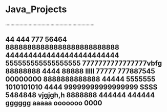 # Java_Projects
.....................................................................

44
444
777
56464
88888888888888888888888888
4444444444444444444444444
555555555555555555
7777777777777777vbfg
88888888
4444
88888
lllll
77777
777887545
00000000
8888888888888
44444
5555555
1010101010
4444
99999999999999999
SSSS
5484848
vjgjgh,h
8888888
444444
444444
gggggg
aaaaa
ooooooo
0000
----------------------
